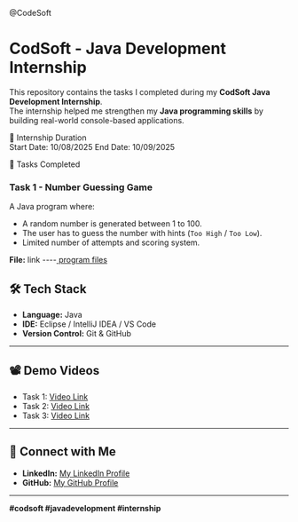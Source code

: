 @CodeSoft
# CodSoft - Java Development Internship  

This repository contains the tasks I completed during my **CodSoft Java Development Internship**.  
The internship helped me strengthen my **Java programming skills** by building real-world console-based applications.  

📅 Internship Duration  
Start Date: 10/08/2025
End Date: 10/09/2025

 📌 Tasks Completed  

### **Task 1 - Number Guessing Game**
A Java program where:
- A random number is generated between 1 to 100.
- The user has to guess the number with hints (`Too High` / `Too Low`).
- Limited number of attempts and scoring system.

**File:** link ----[ program files]( https://github.com/gaikwadsakshi2004/CodeSoft.git)



## 🛠️ Tech Stack  
- **Language:** Java  
- **IDE:** Eclipse / IntelliJ IDEA / VS Code  
- **Version Control:** Git & GitHub  

---

## 📽️ Demo Videos  
- Task 1: [Video Link](#)  
- Task 2: [Video Link](#)  
- Task 3: [Video Link](#)  

---

## 🔗 Connect with Me  
- **LinkedIn:** [My LinkedIn Profile](https://www.linkedin.com/in/sakshigaikwad02)  
- **GitHub:** [My GitHub Profile](https://github.com/gaikwadsakshi2004)  

---
**#codsoft #javadevelopment #internship**
